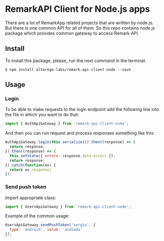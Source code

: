 # RemarkAPI Client for Node.js apps

There are a lot of RemarkApp related projects that are written by node.js. But there is one common API for all of them.
So this repo contains node.js package which provides common gateway to access Remark API.

## Install

To install this package, please, run the next command in the terminal:

```
$ npm install alterego-labs/remark-api-client-node --save
```

## Usage

### Login

To be able to make requests to the login endpoint add the following line into the file in which you want to do that:

```javascript
import { AuthApiGateway } from 'remark-api-client-node';
```

And then you can run request and process responses something like this:

```javascript
AuthApiGateway.login(this.serialize()).then((response) => {
  return response;
}).then((response) => {
  this.setState({ errors: response.data.errors });
  return response;
}).catch(function(ex) {
  return ex.response;
});
```

### Send push token

Import appropriate class:

```javascript
import { UsersApiGateway } from 'remark-api-client-node';
```

Example of the common usage:

```javascript
UsersApiGateway.sendPushToken('sergio', {
  type: 'android', value: 'asdsada'
});
```
